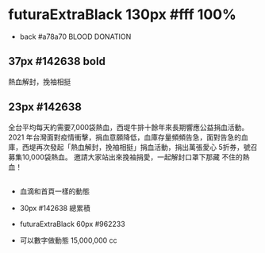# futuraExtraBlack 130px #fff 100%
- back #a78a70
BLOOD DONATION 


## 37px #142638 bold
熱血解封，挽袖相挺

## 23px #142638

全台平均每天約需要7,000袋熱血，西堤牛排十餘年來長期響應公益捐血活動。
2021 年台灣面對疫情衝擊，捐血意願降低，血庫存量頻頻告急，面對告急的血庫，西堤再次發起「熱血解封，挽袖相挺」捐血活動，捐出萬張愛心 5折券，號召募集10,000袋熱血。
邀請大家站出來挽袖捐愛，一起解封口罩下那藏
不住的熱血！


## 
- 血滴和首頁一樣的動態

- 30px #142638
總累積

- futuraExtraBlack 60px #962233
- 可以數字做動態
15,000,000 cc

